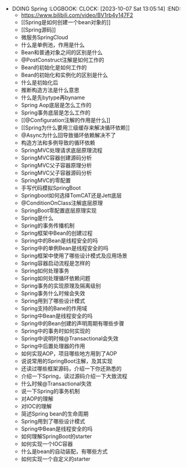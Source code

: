 - DOING Spring
  :LOGBOOK:
  CLOCK: [2023-10-07 Sat 13:05:14]
  :END:
	- https://www.bilibili.com/video/BV1rb4y147F2
	- [[Spring是如何创建一个bean对象的]]
	- [[Spring源码]]
	- 微服务SpringCloud
	- 什么是单例池，作用是什么
	- Bean和普通对象之间的区别是什么
	- @PostConstruct注解是如何工作的
	- Bean的初始化是如何工作的
	- Bean的初始化和实例化的区别是什么
	- 什么是初始化后
	- 推断构造方法是什么意思
	- 什么是先bytype再byname
	- Spring Aop底层是怎么工作的
	- Spring事务底层是怎么工作的
	- [[@Configuration注解的作用是什么]]
	- [[Spring为什么要用三级缓存来解决循环依赖]]
	- @Async为什么回导致循环依赖解决不了
	- 构造方法和多例导致的循环依赖
	- SpringMVC处理请求底层原理流程
	- SpringMVC容器创建源码分析
	- SpringMVC父子容器原理分析
	- SpringMVC父子容器源码分析
	- SpringMVC的零配置
	- 手写代码模拟SpringBoot
	- Springboot如何选择TomCAT还是Jett底层
	- @ConditionOnClass注解底层原理
	- SpringBoot零配置底层原理实现
	- Spring是什么
	- Spring的事务传播机制
	- Spring框架中Bean的创建过程
	- Spring中的Bean是线程安全的吗
	- Spring中的单例Bean是线程安全的吗
	- Spring框架中使用了哪些设计模式及应用场景
	- Spring容器启动流程是怎样的
	- Spring如何处理事务
	- Spring如何处理循环依赖问题
	- Spring事务的实现原理及隔离级别
	- Spring事务什么时候会失效
	- Spring用到了哪些设计模式
	- Spring支持的Bane的作用域
	- Spring中Bean是线程安全的吗
	- Spring中的Bean创建的声明周期有哪些步骤
	- Spring中的事务时如何实现的
	- Spring中说明时候@Transactional会失效
	- Spring中后置处理器的作用
	- 如何实现AOP，项目哪些地方用到了AOP
	- 说说常用的SpringBoot注解，及其实现
	- 还读过哪些框架源码，介绍一下你还熟悉的
	- 介绍一下Spring，读过源码介绍一下大致流程
	- 什么时候@Transactional失效
	- 说一下Spring的事务机制
	- 对AOP的理解
	- 对IOC的理解
	- 简述Spring bean的生命周期
	- Spring用到了哪些设计模式
	- Spring中Bean是线程安全的吗
	- 如何理解SpringBoot的starter
	- 如何实现一个IOC容器
	- 什么是bean的自动装配，有哪些方式
	- 如何实现一个自定义的starter
